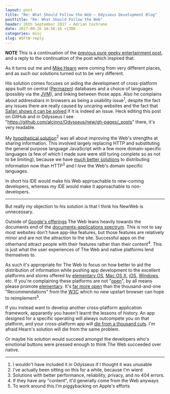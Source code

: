 ```yaml
---
layout: post
title: "Re: What Should Follow the Web — Odysseus Development Blog"
posttitle: "Re: What Should Follow the Web"
header: 26th September 2017 — Adrian Cochrane
date: 2017-09-26 10:56:16 +1300
categories: misc
slug: WSFtW-reply
---
```


**NOTE** This is a continuation of the [previous pure geeky entertainment post](https://alcinnz.github.io/Odysseus/misc/2017/09/26/web-redesign.html), and a reply to the continuation of the post which inspired that.

As it turns out me and [Mike Hearn](https://blog.plan99.net/what-should-follow-the-web-8dcbbeaccd93) were coming from very different places, and as such our solutions turned out to be very different.

His solution comes focuses on aiding the development of cross-platform apps built on central ([Permazen](https://github.com/permazen/permazen)) databases and a choice of languages (possibly via the [JVM](https://en.wikipedia.org/wiki/Java_virtual_machine)), and linking between those apps. Also he complains about addressbars in browsers as being a usability issue<sup title="I wouldn't have included it in Odysseus if I thought it was unusable">1</sup>, despite the fact any issues there are really caused by uncaring websites and the fact that [Safari shows it can be solved](http://www.technoven.com/wp-content/uploads/2015/05/Safari-Browser.png) if it is indeed an issue. Heck editing this post on GitHub and in Odysseus I see "https://github.com/alcinnz/Odysseus/new/gh-pages/_posts" there, it's very readable. 

My [hypothetical solution](https://alcinnz.github.io/Odysseus/misc/2017/09/26/web-redesign.html)<sup title="I've actually been sitting on this for a while, because I'm wierd">2</sup> was all about improving the Web's strengths at sharing information. This involved largely replacing HTTP and substituting the general purpose language JavaScript with a few more domain-specific languages (a few of which I made sure were still turing complete so as not to be limiting), because we have [much better solutions](https://ipfs.io/) to distributing information now than HTTP<sup title="Solutions with better performance, reliability, privacy, and no 404 errors.">3</sup> and I *love* the Web's domain specific languages. 

In short his IDE would make his Web approachable to new-coming developers, whereas my IDE would make it approachable to non-developers. 

---

But really my objection to his solution is that I think his NewWeb is unnecessary.

Outside of [Google's offerings](https://www.google.co.nz/intl/en/about/products/) The Web leans heavily towards the documents end of the [documents-applications spectrum](https://ar.al/notes/the-documents-to-applications-continuum/). This is not to say most websites don't have app-like features, but those features are relatively minor and are not the attraction to the site. Successful apps on the otherhand attract people with their features rather than their content<sup title="If they have any 'content', it'd generally come from the Web anyways">4</sup>. This is just what the user experiences of The Web and native platforms lend themselves to. 

As such it's appropriate for The Web to focus on how better to aid the distribution of information while pushing app development to the excellent platforms and stores offered by [elementary OS](https://developer.elementary.io/), [Mac OS X](https://developer.apple.com/macos/), [iOS](https://developer.apple.com/ios/), [Windows](https://developer.microsoft.com/en-us/), etc. If you're complaining these platforms are not "[open](https://opensource.org/)", by all means please promote [elementary](https://elementary.io/). It's [far more open](https://elementary.io/open-source/) than the thousand-and-one "Recommendations" from the [W3C](https://w3.org/) which no new upstart browser can hope to reimplement<sup title="To work around this I'm piggybacking on Apple's efforts">5</sup>.

If you instead want to develop another cross-platform application framework, apparantly you haven't learnt the lessons of history. An app designed for a specific operating will always outcompete you on that platform, and your cross-platform app will [die from a thousand cuts](https://www.smashingmagazine.com/2012/06/mobile-considerations-in-user-experience-design-web-or-native/#death-by-a-thousand-cuts). I'm afraid Hearn's solution will die from the same problem. 

Or maybe his solution would succeed amongst the developers who's emotional buttons were pressed enough to think The Web succeeded over native. 

---

1. I wouldn't have included it in Odysseus if I thought it was unusable
2. I've actually been sitting on this for a while, because I'm wierd
3. Solutions with better performance, reliability, privacy, and no 404 errors.
4. If they have any "content", it'd generally come from the Web anyways
5. To work around this I'm piggybacking on Apple's efforts
